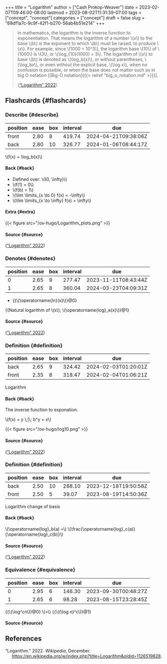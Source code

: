 +++
title = "Logarithm"
author = ["Cash Prokop-Weaver"]
date = 2023-02-07T09:46:00-08:00
lastmod = 2023-08-02T11:31:39-07:00
tags = ["concept", "concept"]
categories = ["concept"]
draft = false
slug = "68df1a7c-9c9f-42f1-b270-56ab4b51e214"
+++

> In mathematics, the logarithm is the inverse function to exponentiation. That means the logarithm of a number \\(x\\) to the base \\(b\\) is the exponent to which \\(b\\) must be raised, to produce \\(x\\). For example, since \\(1000 = 10^3\\), the logarithm base \\(10\\) of \\(1000\\) is \\(3\\), or \\(\log\_{10}(1000) = 3\\). The logarithm of \\(x\\) to base \\(b\\) is denoted as \\(\log\_b(x)\\), or without parentheses, \\(\log\_bx\\), or even without the explicit base, \\(\log x\\), when no confusion is possible, or when the base does not matter such as in big O notation [[Big-O notation]({{< relref "big_o_notation.md" >}})].
>
> (<a href="#citeproc_bib_item_1">“Logarithm” 2022</a>)


## Flashcards {#flashcards}


### Describe {#describe}

| position | ease | box | interval | due                  |
|----------|------|-----|----------|----------------------|
| front    | 2.80 | 8   | 419.74   | 2024-04-21T09:38:06Z |
| back     | 2.80 | 10  | 326.77   | 2024-01-06T08:44:17Z |

\\(f(x) = \log\_b(x)\\)


#### Back {#back}

-   Defined over: \\((0, \infty)\\)
-   \\(f(1)  = 0\\)
-   \\(f(b) = 1\\)
-   \\(\lim \limits\_{x \to 0} f(x) = -\infty\\)
-   \\(\lim \limits\_{x \to \infty} f(x) = \infty\\)


#### Extra {#extra}

{{< figure src="/ox-hugo/Logarithm_plots.png" >}}


#### Source {#source}

(<a href="#citeproc_bib_item_1">“Logarithm” 2022</a>)


### Denotes {#denotes}

| position | ease | box | interval | due                  |
|----------|------|-----|----------|----------------------|
| 0        | 2.65 | 9   | 277.47   | 2023-11-11T08:43:44Z |
| 1        | 2.65 | 8   | 360.04   | 2024-03-23T04:09:31Z |

-   {{\\(\operatorname{ln}(x)\\)}@0}

{{Natural logarithm of \\(x\\); \\(\operatorname{log}\_e(x)\\)}@1}


#### Source {#source}

(<a href="#citeproc_bib_item_1">“Logarithm” 2022</a>)


### Definition {#definition}

| position | ease | box | interval | due                  |
|----------|------|-----|----------|----------------------|
| back     | 2.65 | 9   | 324.42   | 2024-02-03T01:20:01Z |
| front    | 2.35 | 8   | 318.47   | 2024-02-04T01:06:21Z |

Logarithm


#### Back {#back}

The inverse function to exponation.

\\(f(x) = y \\;|\\; b^y = x\\)

{{< figure src="/ox-hugo/log10.png" >}}


#### Source {#source}

(<a href="#citeproc_bib_item_1">“Logarithm” 2022</a>)


### Definition {#definition}

| position | ease | box | interval | due                  |
|----------|------|-----|----------|----------------------|
| back     | 2.50 | 10  | 288.10   | 2023-12-18T19:50:58Z |
| front    | 2.50 | 5   | 39.07    | 2023-08-19T14:50:36Z |

Logarithm change of basis


#### Back {#back}

\\(\operatorname{log}\_b(a) =\\) \\(\frac{\operatorname{log}\_c(a)}{\operatorname{log}\_c(b)}\\)


#### Source {#source}

(<a href="#citeproc_bib_item_1">“Logarithm” 2022</a>)


### Equivalence {#equivalence}

| position | ease | box | interval | due                  |
|----------|------|-----|----------|----------------------|
| 0        | 2.95 | 6   | 146.30   | 2023-09-30T00:48:27Z |
| 1        | 2.65 | 6   | 98.28    | 2023-08-15T23:28:45Z |

{{\\(\log^cn\\)}@0} \\(=\\) {{\\((\log n)^c\\)}@1}


#### Source {#source}

## References

<style>.csl-entry{text-indent: -1.5em; margin-left: 1.5em;}</style><div class="csl-bib-body">
  <div class="csl-entry"><a id="citeproc_bib_item_1"></a>“Logarithm.” 2022. <i>Wikipedia</i>, December. <a href="https://en.wikipedia.org/w/index.php?title=Logarithm&oldid=1126519828">https://en.wikipedia.org/w/index.php?title=Logarithm&#38;oldid=1126519828</a>.</div>
</div>
